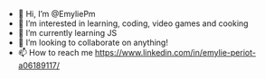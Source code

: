 - 👋 Hi, I’m @EmyliePm
- 👀 I’m interested in learning, coding, video games and cooking
- 🌱 I’m currently learning JS
- 💞️ I’m looking to collaborate on anything!
- 📫 How to reach me https://www.linkedin.com/in/emylie-periot-a06189117/


<!---
EmyliePm/EmyliePm is a ✨ special ✨ repository because its `README.md` (this file) appears on your GitHub profile.
You can click the Preview link to take a look at your changes.
--->
